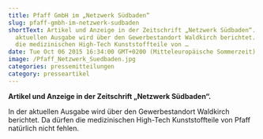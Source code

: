 ```yaml
---
title: Pfaff GmbH im „Netzwerk Südbaden“
slug: pfaff-gmbh-im-netzwerk-sudbaden
shortText: Artikel und Anzeige in der Zeitschrift „Netzwerk Südbaden“.  In der
  aktuellen Ausgabe wird über den Gewerbestandort Waldkirch berichtet. Da dürfen
  die medizinischen High-Tech Kunststoffteile von …
date: Tue Oct 06 2015 16:34:00 GMT+0200 (Mitteleuropäische Sommerzeit)
image: /Pfaff_Netzwerk_Suedbaden.jpg
categories: pressemitteilungen
category: presseartikel
---
```


<strong>Artikel und Anzeige in der Zeitschrift „Netzwerk Südbaden“.&nbsp;</strong></p>

<p>In der aktuellen Ausgabe wird über den Gewerbestandort Waldkirch berichtet. Da dürfen die medizinischen High-Tech Kunststoffteile von Pfaff natürlich nicht fehlen.</p>

